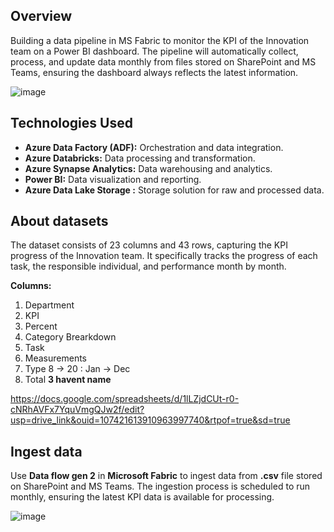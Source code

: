 ## Overview

Building a data pipeline in MS Fabric to monitor the KPI of the Innovation team on a Power BI dashboard. The pipeline will automatically collect, process, and update data monthly from files stored on SharePoint and MS Teams, ensuring the dashboard always reflects the latest information.

![image](https://github.com/user-attachments/assets/1557a525-642a-48d4-a4f0-cc51400b0a7e)

## Technologies Used

- **Azure Data Factory (ADF):** Orchestration and data integration.
- **Azure Databricks:** Data processing and transformation.
- **Azure Synapse Analytics:** Data warehousing and analytics.
- **Power BI:** Data visualization and reporting.
- **Azure Data Lake Storage :** Storage solution for raw and processed data.

## About datasets

The dataset consists of 23 columns and 43 rows, capturing the KPI progress of the Innovation team. It specifically tracks the progress of each task, the responsible individual, and performance month by month.

**Columns:**
1. Department
2. KPI
3. Percent
4. Category Brearkdown
5. Task
6. Measurements
7. Type
8 -> 20  :  Jan -> Dec
21. Total
**3 havent name**

https://docs.google.com/spreadsheets/d/1lLZjdCUt-r0-cNRhAVFx7YquVmgQJw2f/edit?usp=drive_link&ouid=107421613910963997740&rtpof=true&sd=true

## Ingest data

Use **Data flow gen 2** in **Microsoft Fabric** to ingest data from **.csv** file stored on SharePoint and MS Teams. The ingestion process is scheduled to run monthly, ensuring the latest KPI data is available for processing.

![image](https://github.com/user-attachments/assets/51ed5adc-fb16-4185-9a48-b9ffcdd011b8)

## 
